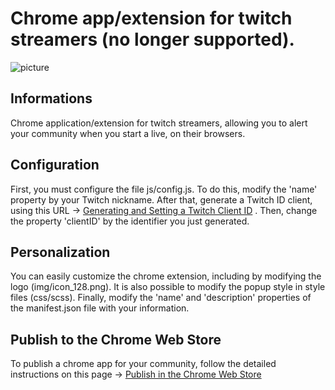 # Chrome app/extension for twitch streamers (no longer supported).

![picture](https://nsa40.casimages.com/img/2019/12/09//191209104635429863.jpg)

## Informations
Chrome application/extension for twitch streamers, allowing you to alert your community when you start a live, on their browsers. 

## Configuration
First, you must configure the file js/config.js. To do this, modify the 'name' property by your Twitch nickname. After that, generate a Twitch ID client, using this URL -> [Generating and Setting a Twitch Client ID](https://docs.aws.amazon.com/lumberyard/latest/userguide/chatplay-generate-twitch-client-id.html) . Then, change the property 'clientID' by the identifier you just generated.

## Personalization
You can easily customize the chrome extension, including by modifying the logo (img/icon_128.png). It is also possible to modify the popup style in style files (css/scss). Finally, modify the 'name' and 'description' properties of the manifest.json file with your information.

## Publish to the Chrome Web Store
To publish a chrome app for your community, follow the detailed instructions on this page -> [Publish in the Chrome Web Store](https://developer.chrome.com/webstore/publish) 
